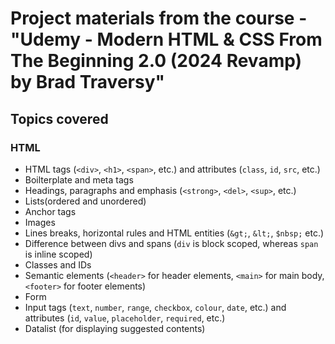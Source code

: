 # Project materials from the course - "Udemy - Modern HTML &amp; CSS From The Beginning 2.0 (2024 Revamp) by Brad Traversy"

## Topics covered

### HTML
- HTML tags (`<div>`, `<h1>`, `<span>`, etc.) and attributes (`class`, `id`, `src`, etc.)
- Boilterplate and meta tags
- Headings, paragraphs and emphasis (`<strong>`, `<del>`, `<sup>`, etc.)
- Lists(ordered and unordered)
- Anchor tags
- Images
- Lines breaks, horizontal rules and HTML entities (`&gt;`, `&lt;`, `$nbsp;` etc.)
- Difference between divs and spans (`div` is block scoped, whereas `span` is inline scoped)
- Classes and IDs
- Semantic elements (`<header>` for header elements, `<main>` for main body, `<footer>` for footer elements)
- Form
- Input tags (`text`, `number`, `range`, `checkbox`, `colour`, `date`, etc.) and attributes (`id`, `value`, `placeholder`, `required`, etc.)
- Datalist (for displaying suggested contents)
